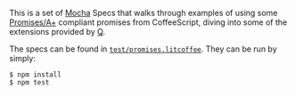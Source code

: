 This is a set of [Mocha][] Specs that walks through examples of using
some [Promises/A+][] compliant promises from CoffeeScript, diving into
some of the extensions provided by [Q][].

The specs can be found in
[`test/promises.litcoffee`](test/promises.litcoffee). They can be
run by simply:

    $ npm install
    $ npm test

 [Promises/A+]: http://promisesaplus.com/
 [Q]: http://documentup.com/kriskowal/q/
 [Mocha]: http://mochajs.org/
